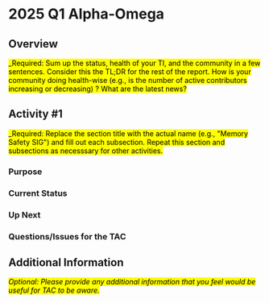 # 2025 Q1 Alpha-Omega

## Overview

<mark>_Required: Sum up the status, health of your TI, and the community in a few sentences. Consider this the TL;DR for the rest of the report. How is your community doing health-wise (e.g., is the number of active contributors increasing or decreasing) ? What are the latest news?
</mark>

## Activity #1 

<mark>_Required: Replace the section title with the actual name (e.g., "Memory Safety SIG") and fill out each subsection. Repeat this section and subsections as necesssary for other activities.
</mark>

### Purpose

### Current Status

### Up Next

### Questions/Issues for the TAC


## Additional Information

<mark>_Optional: Please provide any additional information that you feel would be useful for TAC to be aware._
</mark>
